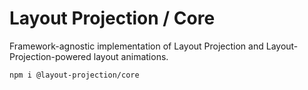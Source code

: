 # Layout Projection / Core

Framework-agnostic implementation of Layout Projection and Layout-Projection-powered layout animations.

```sh
npm i @layout-projection/core
```
